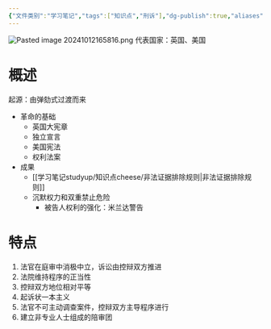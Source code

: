 ```yaml
---
{"文件类别":"学习笔记","tags":["知识点","刑诉"],"dg-publish":true,"aliases":["当事人主义诉讼模式"],"permalink":"/学习笔记studyup/知识点cheese/对抗制诉讼模式/","dgPassFrontmatter":true,"created":"2024-10-12T16:55:28.765+08:00","updated":"2024-10-30T11:27:23.744+08:00"}
---
```


![Pasted image 20241012165816.png](/img/user/%E8%BF%90%E8%A1%8C%E6%9D%82/%E9%99%84%E4%BB%B6/Pasted%20image%2020241012165816.png)
代表国家：英国、美国
# 概述
起源：由弹劾式过渡而来
- 革命的基础
	- 英国大宪章
	- 独立宣言
	- 美国宪法
	- 权利法案
- 成果
	- [[学习笔记studyup/知识点cheese/非法证据排除规则\|非法证据排除规则]]
	- 沉默权力和双重禁止危险
		- 被告人权利的强化：米兰达警告

# 特点
1. 法官在庭审中消极中立，诉讼由控辩双方推进
2. 法院维持程序的正当性
3. 控辩双方地位相对平等
4. 起诉状一本主义
5. 法官不可主动调查案件，控辩双方主导程序进行
6. 建立非专业人士组成的陪审团



